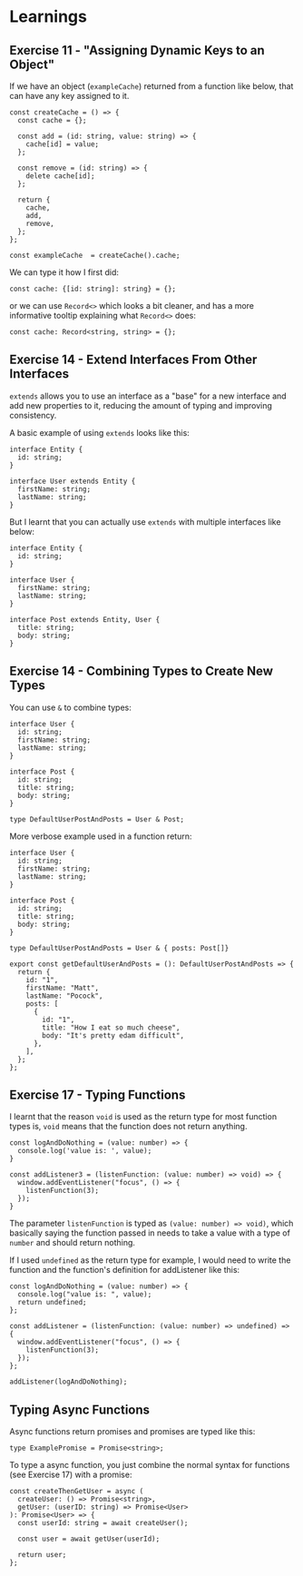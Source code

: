 # Learnings

## Exercise 11 - "Assigning Dynamic Keys to an Object"

If we have an object (`exampleCache`) returned from a function like below, that can have any key assigned to it.

```
const createCache = () => {
  const cache = {};

  const add = (id: string, value: string) => {
    cache[id] = value;
  };

  const remove = (id: string) => {
    delete cache[id];
  };

  return {
    cache,
    add,
    remove,
  };
};

const exampleCache  = createCache().cache;
```

We can type it how I first did:

```
const cache: {[id: string]: string} = {};
```

or we can use `Record<>` which looks a bit cleaner, and has a more informative tooltip explaining what `Record<>` does:

```
const cache: Record<string, string> = {};
```

## Exercise 14 - Extend Interfaces From Other Interfaces

`extends` allows you to use an interface as a "base" for a new interface and add new properties to it, reducing the amount of typing and improving consistency.

A basic example of using `extends` looks like this:

```
interface Entity {
  id: string;
}

interface User extends Entity {
  firstName: string;
  lastName: string;
}

```

But I learnt that you can actually use `extends` with multiple interfaces like below:

```
interface Entity {
  id: string;
}

interface User {
  firstName: string;
  lastName: string;
}

interface Post extends Entity, User {
  title: string;
  body: string;
}
```

## Exercise 14 - Combining Types to Create New Types

You can use `&` to combine types:

```
interface User {
  id: string;
  firstName: string;
  lastName: string;
}

interface Post {
  id: string;
  title: string;
  body: string;
}

type DefaultUserPostAndPosts = User & Post;
```

More verbose example used in a function return:

```
interface User {
  id: string;
  firstName: string;
  lastName: string;
}

interface Post {
  id: string;
  title: string;
  body: string;
}

type DefaultUserPostAndPosts = User & { posts: Post[]}

export const getDefaultUserAndPosts = (): DefaultUserPostAndPosts => {
  return {
    id: "1",
    firstName: "Matt",
    lastName: "Pocock",
    posts: [
      {
        id: "1",
        title: "How I eat so much cheese",
        body: "It's pretty edam difficult",
      },
    ],
  };
};
```

## Exercise 17 - Typing Functions

I learnt that the reason `void` is used as the return type for most function types is, `void` means that the function does not return anything.

```
const logAndDoNothing = (value: number) => {
  console.log('value is: ', value);
}

const addListener3 = (listenFunction: (value: number) => void) => {
  window.addEventListener("focus", () => {
    listenFunction(3);
  });
}
```

The parameter `listenFunction` is typed as `(value: number) => void)`, which basically saying the function passed in needs to take a value with a type of `number` and should return nothing.

If I used `undefined` as the return type for example, I would need to write the function and the function's definition for addListener like this:

```
const logAndDoNothing = (value: number) => {
  console.log("value is: ", value);
  return undefined;
};

const addListener = (listenFunction: (value: number) => undefined) => {
  window.addEventListener("focus", () => {
    listenFunction(3);
  });
};

addListener(logAndDoNothing);
```

## Typing Async Functions

Async functions return promises and promises are typed like this:

```
type ExamplePromise = Promise<string>;
```

To type a async function, you just combine the normal syntax for functions (see Exercise 17) with a promise:

```
const createThenGetUser = async (
  createUser: () => Promise<string>,
  getUser: (userID: string) => Promise<User>
): Promise<User> => {
  const userId: string = await createUser();

  const user = await getUser(userId);

  return user;
};
```
